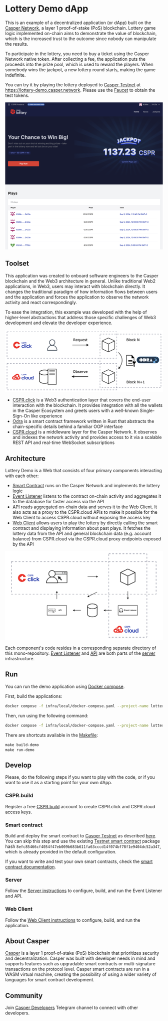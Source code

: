 # Lottery Demo dApp

This is an example of a decentralized application (or dApp) built on the [Casper Network](https://casper.network), a layer 1 proof-of-stake (PoS) blockchain. Lottery game logic implemented on-chain aims to demonstrate the value of blockchain, which is the increased trust to the outcome since nobody can manipulate the results.

To participate in the lottery, you need to buy a ticket using the Casper Network native token. After collecting a fee, the application puts the proceeds into the prize pool, which is used to reward the players. When somebody wins the jackpot, a new lottery round starts, making the game indefinite. 

You can try it by playing the lottery deployed to [Casper Testnet](https://testnet.cspr.live/) at https://lottery-demo.casper.network. Please use the [Faucet](https://testnet.cspr.live/tools/faucet) to obtain the test tokens.

![Lottery Application](docs/images/lottery-application.png)

## Toolset

This application was created to onboard software engineers to the Casper blockchain and the Web3 architecture in general. Unlike traditional Web2 applications, in Web3, users may interact with blockchain directly. It changes the traditional paradigm of how information flows between users and the application and forces the application to observe the network activity and react correspondingly.

To ease the integration, this example was developed with the help of higher-level abstractions that address those specific challenges of Web3 development and elevate the developer experience.

![Casper Development Ecosystem](docs/images/development-ecosystem.png)

- [CSPR.click](https://docs.cspr.click) is a Web3 authentication layer that covers the end-user interaction with the blockchain. It provides integration with all the wallets in the Casper Ecosystem and greets users with a well-known Single-Sign-On like experience
- [Odra](https://odra.dev/docs/) is a smart contract framework written in Rust that abstracts the chain-specific details behind a familiar OOP interface
- [CSPR.cloud](https://docs.cspr.cloud) is a middleware layer for the Casper Network. It observes and indexes the network activity and provides access to it via a scalable REST API and real-time WebSocket subscriptions

## Architecture

Lottery Demo is a Web that consists of four primary components interacting with each other:

- [Smart Contract](smart-contract) runs on the Casper Network and implements the lottery logic
- [Event Listener](server/src/event-handler.ts) listens to the contract on-chain activity and aggregates it to the database for faster access via the API  
- [API](server/src/api.ts) reads aggregated on-chain data and serves it to the Web Client. It also acts as a proxy to the CSPR.cloud APIs to make it possible for the Web Client to access CSPR.cloud without exposing the access key
- [Web Client](client) allows users to play the lottery by directly calling the smart contract and displaying information about past plays. It fetches the lottery data from the API and general blockchain data (e.g. account balance) from CSPR.cloud via the CSPR.cloud proxy endpoints exposed by the API

![Architecture](docs/images/architecture.png)

Each component's code resides in a corresponding separate directory of this mono-repository. [Event Listener](server/src/event-handler.ts) and [API](server/src/api.ts) are both parts of the [server](server) infrastructure.

## Run

You can run the demo application using [Docker compose](https://docs.docker.com/compose/install).

First, build the applications:
```bash
docker compose -f infra/local/docker-compose.yaml --project-name lottery build
```

Then, run using the following command:
```bash
docker compose -f infra/local/docker-compose.yaml --project-name lottery up -d
```

There are shortcuts available in the [Makefile](Makefile):
```
make build-demo
make run-demo
```

## Develop

Please, do the following steps if you want to play with the code, or if you want to use it as a starting point for your own dApp.

### CSPR.build

Register a free [CSPR.build](https://console.cspr.build) account to create CSPR.click and CSPR.cloud access keys.

### Smart contract

Build and deploy the smart contract to [Casper Testnet](https://testnet.cspr.live) as described [here](smart-contract/README.md#deploy-to-casper-testnet). You can skip this step and use the existing [Testnet smart contract](https://testnet.cspr.live/contract-package/8efc85466cf4054f47eb009b683b611fa63cccd14f074bf78f1e9404dc52a347) package hash `8efc85466cf4054f47eb009b683b611fa63cccd14f074bf78f1e9404dc52a347`, which is already provided in the default configuration.

If you want to write and test your own smart contracts, check the [smart contract documentation](smart-contract/README.md).

### Server

Follow the [Server instructions](server/README.md) to configure, build, and run the Event Listener and API.

### Web Client

Follow the [Web Client instructions](client/README.md) to configure, build, and run the application.

## About Casper

[Casper](https://casper.network) is a layer 1 proof-of-stake (PoS) blockchain that prioritizes security and decentralization. Casper was built with developer needs in mind and supports features such as upgradable smart contracts or multi-signature transactions on the protocol level. Casper smart contracts are run in a WASM virtual machine, creating the possibility of using a wider variety of languages for smart contract development.

## Community

Join [Casper Developers](https://t.me/CSPRDevelopers) Telegram channel to connect with other developers.
